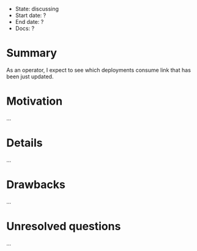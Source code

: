 - State: discussing
- Start date: ?
- End date: ?
- Docs: ?

# Summary

As an operator, I expect to see which deployments consume link that has been just updated.

# Motivation

...

# Details

...

# Drawbacks

...

# Unresolved questions

...
